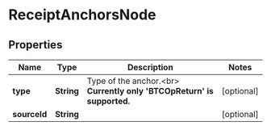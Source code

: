 

# ReceiptAnchorsNode

## Properties

Name | Type | Description | Notes
------------ | ------------- | ------------- | -------------
**type** | **String** | Type of the anchor.&lt;br&gt; **Currently only &#39;BTCOpReturn&#39; is supported.**  |  [optional]
**sourceId** | **String** |  |  [optional]



